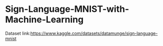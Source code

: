 # Sign-Language-MNIST-with-Machine-Learning

Dataset link:https://www.kaggle.com/datasets/datamunge/sign-language-mnist
